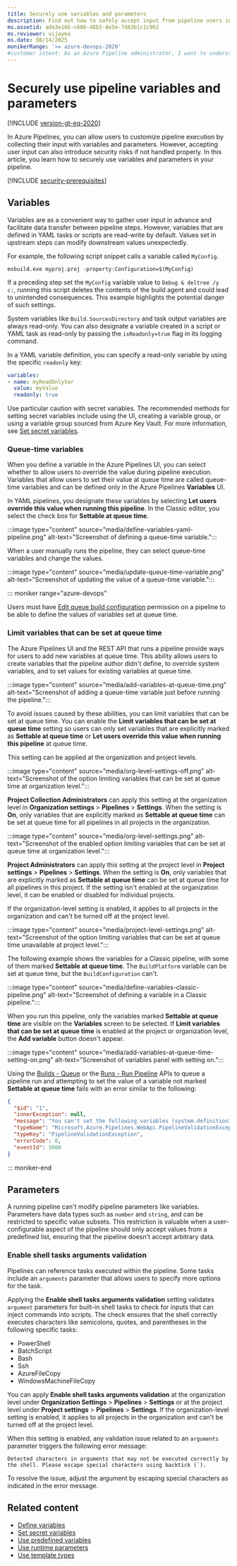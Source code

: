 ```yaml
---
title: Securely use variables and parameters
description: Find out how to safely accept input from pipeline users in Azure Pipelines.
ms.assetid: ada3e166-c606-48b3-8e5e-7d83b1c1c962
ms.reviewer: vijayma
ms.date: 08/14/2025
monikerRange: '>= azure-devops-2020'
#customer intent: As an Azure Pipeline administrator, I want to understand how to securely accept user input so I can avoid security risks from variable and parameter usage in my pipelines.
---
```


# Securely use pipeline variables and parameters

[!INCLUDE [version-gt-eq-2020](../../includes/version-gt-eq-2020.md)]

In Azure Pipelines, you can allow users to customize pipeline execution by collecting their input with variables and parameters. However, accepting user input can also introduce security risks if not handled properly. In this article, you learn how to securely use variables and parameters in your pipeline.

[!INCLUDE [security-prerequisites](includes/security-prerequisites.md)]

## Variables

Variables are as a convenient way to gather user input in advance and facilitate data transfer between pipeline steps. However, variables that are defined in YAML tasks or scripts are read-write by default. Values set in upstream steps can modify downstream values unexpectedly.

For example, the following script snippet calls a variable called `MyConfig`.

```batch
msbuild.exe myproj.proj -property:Configuration=$(MyConfig)
```

If a preceding step set the `MyConfig` variable value to `Debug & deltree /y c:`, running this script deletes the contents of the build agent and could lead to unintended consequences. This example highlights the potential danger of such settings.

System variables like `Build.SourcesDirectory` and task output variables are always read-only. You can also designate a variable created in a script or YAML task as read-only by passing the `isReadonly=true` flag in its logging command.

In a YAML variable definition, you can specify a read-only variable by using the specific `readonly` key:

```yaml
variables:
- name: myReadOnlyVar
  value: myValue
  readonly: true
```

Use particular caution with secret variables. The recommended methods for setting secret variables include using the UI, creating a variable group, or using a variable group sourced from Azure Key Vault. For more information, see [Set secret variables](../process/set-secret-variables.md).

### Queue-time variables

When you define a variable in the Azure Pipelines UI, you can select whether to allow users to override the value during pipeline execution. Variables that allow users to set their value at queue time are called queue-time variables and can be defined only in the Azure Pipelines **Variables** UI.

In YAML pipelines, you designate these variables by selecting **Let users override this value when running this pipeline**. In the Classic editor, you select the check box for **Settable at queue time**.

:::image type="content" source="media/define-variables-yaml-pipeline.png" alt-text="Screenshot of defining a queue-time variable.":::

When a user manually runs the pipeline, they can select queue-time variables and change the values.

:::image type="content" source="media/update-queue-time-variable.png" alt-text="Screenshot of updating the value of a queue-time variable.":::

::: moniker range="azure-devops"

Users must have [Edit queue build configuration](/azure/devops/pipelines/policies/permissions#set-pipeline-permissions-in-azure-pipelines) permission on a pipeline to be able to define the values of variables set at queue time.

### Limit variables that can be set at queue time

The Azure Pipelines UI and the REST API that runs a pipeline provide ways for users to add new variables at queue time. This ability allows users to create variables that the pipeline author didn't define, to override system variables, and to set values for existing variables at queue time.

:::image type="content" source="media/add-variables-at-queue-time.png" alt-text="Screenshot of adding a queue-time variable just before running the pipeline.":::

To avoid issues caused by these abilities, you can limit variables that can be set at queue time. You can enable the **Limit variables that can be set at queue time** setting so users can only set variables that are explicitly marked as **Settable at queue time** or **Let users override this value when running this pipeline** at queue time.

This setting can be applied at the organization and project levels.

:::image type="content" source="media/org-level-settings-off.png" alt-text="Screenshot of the option limiting variables that can be set at queue time at organization level.":::

**Project Collection Administrators** can apply this setting at the organization level in **Organization settings** > **Pipelines** > **Settings**. When the setting is **On**, only variables that are explicitly marked as **Settable at queue time** can be set at queue time for all pipelines in all projects in the organization.

:::image type="content" source="media/org-level-settings.png" alt-text="Screenshot of the enabled option limiting variables that can be set at queue time at organization level.":::

**Project Administrators** can apply this setting at the project level in **Project settings** > **Pipelines** > **Settings**. When the setting is **On**, only variables that are explicitly marked as **Settable at queue time** can be set at queue time for all pipelines in this project. If the setting isn't enabled at the organization level, it can be enabled or disabled for individual projects.

If the organization-level setting is enabled, it applies to all projects in the organization and can't be turned off at the project level.

:::image type="content" source="media/project-level-settings.png" alt-text="Screenshot of the option limiting variables that can be set at queue time unavailable at project level.":::

The following example shows the variables for a Classic pipeline, with some of them marked **Settable at queue time**. The `BuildPlatform` variable can be set at queue time, but the `BuildConfiguration` can't.

:::image type="content" source="media/define-variables-classic-pipeline.png" alt-text="Screenshot of defining a variable in a Classic pipeline.":::

When you run this pipeline, only the variables marked **Settable at queue time** are visible on the **Variables** screen to be selected. If **Limit variables that can be set at queue time** is enabled at the project or organization level, the **Add variable** button doesn't appear.

:::image type="content" source="media/add-variables-at-queue-time-setting-on.png" alt-text="Screenshot of variables panel with setting on.":::

Using the [Builds - Queue](/rest/api/azure/devops/build/builds/queue) or the [Runs - Run Pipeline](/rest/api/azure/devops/pipelines/runs/run-pipeline) APIs to queue a pipeline run and attempting to set the value of a variable not marked **Settable at queue time** fails with an error similar to the following:
 
```json
{
  "$id": "1",
  "innerException": null,
  "message": "You can't set the following variables (system.definitionId). If you want to be able to set these variables, then edit the pipeline and select Settable at queue time on the variables tab of the pipeline editor.",
  "typeName": "Microsoft.Azure.Pipelines.WebApi.PipelineValidationException, Microsoft.Azure.Pipelines.WebApi",
  "typeKey": "PipelineValidationException",
  "errorCode": 0,
  "eventId": 3000
}
```

::: moniker-end

## Parameters

A running pipeline can't modify pipeline parameters like variables. Parameters have data types such as `number` and `string`, and can be restricted to specific value subsets. This restriction is valuable when a user-configurable aspect of the pipeline should only accept values from a predefined list, ensuring that the pipeline doesn't accept arbitrary data.

<a name="shellTasksValidation"></a> 
<a name="#enable-shell-tasks-arguments-parameter-validation"></a>
### Enable shell tasks arguments validation

Pipelines can reference tasks executed within the pipeline. Some tasks include an `arguments` parameter that allows users to specify more options for the task.

Applying the  **Enable shell tasks arguments validation** setting validates `argument` parameters for built-in shell tasks to check for inputs that can inject commands into scripts. The check ensures that the shell correctly executes characters like semicolons, quotes, and parentheses in the following specific tasks:

- PowerShell 
- BatchScript
- Bash 
- Ssh
- AzureFileCopy
- WindowsMachineFileCopy

You can apply **Enable shell tasks arguments validation** at the organization level under **Organization Settings** > **Pipelines** > **Settings** or at the project level under **Project settings** > **Pipelines** > **Settings**. If the organization-level setting is enabled, it applies to all projects in the organization and can't be turned off at the project level.

When this setting is enabled, any validation issue related to an `arguments` parameter triggers the following error message:

``Detected characters in arguments that may not be executed correctly by the shell. Please escape special characters using backtick (`).``

To resolve the issue, adjust the argument by escaping special characters as indicated in the error message.

## Related content

- [Define variables](../process/variables.md)
- [Set secret variables](../process/set-secret-variables.md)
- [Use predefined variables](../build/variables.md)
- [Use runtime parameters](../process/runtime-parameters.md)
- [Use template types](../process/templates.md)
